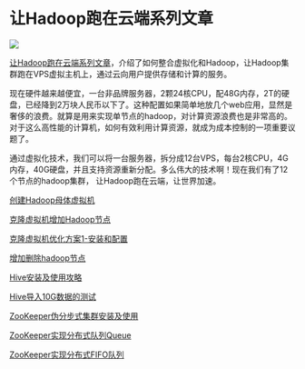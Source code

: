 让Hadoop跑在云端系列文章
================

![](http://blog.fens.me/wp-content/uploads/2013/07/vhadoop.png)

[让Hadoop跑在云端系列文章](http://blog.fens.me/series-hadoop-cloud/)，介绍了如何整合虚拟化和Hadoop，让Hadoop集群跑在VPS虚拟主机上，通过云向用户提供存储和计算的服务。

现在硬件越来越便宜，一台非品牌服务器，2颗24核CPU，配48G内存，2T的硬盘，已经降到2万块人民币以下了。这种配置如果简单地放几个web应用，显然是奢侈的浪费。就算是用来实现单节点的hadoop，对计算资源浪费也是非常高的。对于这么高性能的计算机，如何有效利用计算资源，就成为成本控制的一项重要议题了。

通过虚拟化技术，我们可以将一台服务器，拆分成12台VPS，每台2核CPU，4G内存，40G硬盘，并且支持资源重新分配。多么伟大的技术啊！现在我们有了12个节点的hadoop集群， 让Hadoop跑在云端，让世界加速。

[创建Hadoop母体虚拟机](http://blog.fens.me/hadoop-base-kvm/)

[克隆虚拟机增加Hadoop节点](http://blog.fens.me/hadoop-clone-node/)

[克隆虚拟机优化方案1-安装和配置](http://blog.fens.me/hadoop-clone-improve/)

[增加删除hadoop节点](http://blog.fens.me/hadoop-clone-add-delete/)

[Hive安装及使用攻略](http://blog.fens.me/hadoop-hive-intro/)

[Hive导入10G数据的测试](http://blog.fens.me/hadoop-hive-10g/)

[ZooKeeper伪分步式集群安装及使用](http://blog.fens.me/hadoop-zookeeper-intro/)

[ZooKeeper实现分布式队列Queue](http://blog.fens.me/zookeeper-queue/)

[ZooKeeper实现分布式FIFO队列](http://blog.fens.me/zookeeper-queue-fifo/)





































